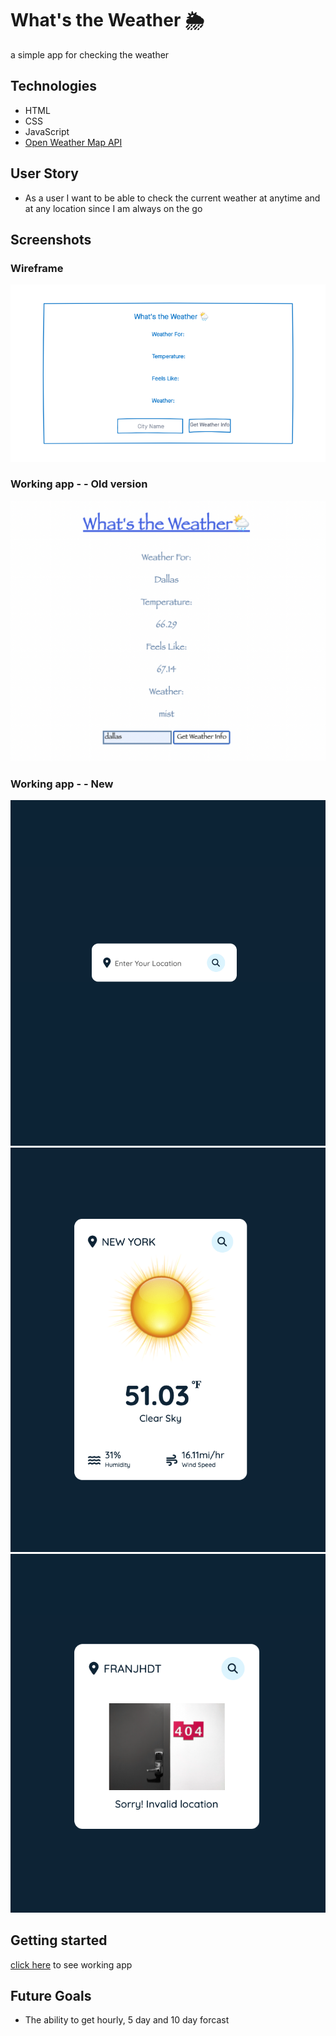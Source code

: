 # What's the Weather 🌦

a simple app for checking the weather

## Technologies 
- HTML
- CSS
- JavaScript
- [Open Weather Map API](https://openweathermap.org/current)

## User Story
- As a user I want to be able to check the current weather at anytime and at any location since I am always on the go

## Screenshots
### Wireframe
![wireframe](imgs/Whats-the-Weather.png)
### Working app - - Old version
![results](imgs/workingapptwp.png)
### Working app - - New
![search page](imgs/search.png)
![weather page](imgs/weather.png)
![error page](imgs/error.png)
## Getting started
[click here](https://sherryjsph3.github.io/whats-the-weather/) to see working app

## Future Goals
- The ability to get hourly, 5 day and 10 day forcast
